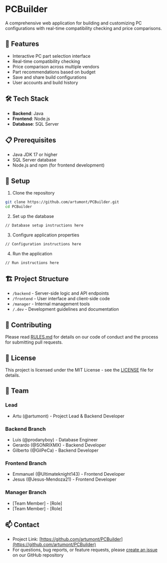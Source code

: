 # PCBuilder

A comprehensive web application for building and customizing PC configurations with real-time compatibility checking and price comparisons.

## 🚀 Features

- Interactive PC part selection interface
- Real-time compatibility checking
- Price comparison across multiple vendors
- Part recommendations based on budget
- Save and share build configurations
- User accounts and build history

## 🛠️ Tech Stack

- **Backend**: Java
- **Frontend**: Node.js
- **Database**: SQL Server

## 📋 Prerequisites

- Java JDK 17 or higher
- SQL Server database
- Node.js and npm (for frontend development)

## 🔧 Setup

1. Clone the repository
```bash
git clone https://github.com/artumont/PCBuilder.git
cd PCBuilder
```

2. Set up the database
```bash
// Database setup instructions here
```

3. Configure application properties
```bash
// Configuration instructions here
```

4. Run the application
```bash
// Run instructions here
```

## 🏗️ Project Structure

- `/backend` - Server-side logic and API endpoints
- `/frontend` - User interface and client-side code
- `/manager` - Internal management tools
- `/.dev` - Development guidelines and documentation

## 🤝 Contributing

Please read [RULES.md](.dev/RULES.md) for details on our code of conduct and the process for submitting pull requests.

## 📝 License

This project is licensed under the MIT License - see the [LICENSE](LICENSE) file for details.

## 👥 Team

### Lead

- Artu (@artumont) - Project Lead & Backend Developer

### Backend Branch
- Luis (@prodanyboy) - Database Engineer
- Gerardo (@SONRIXMX) - Backend Developer
- Gilberto (@GilPeCa) - Backend Developer

### Frontend Branch
- Emmanuel (@Ultimateknight143) - Frontend Developer
- Jesus (@Jesus-Mendoza21) - Frontend Developer

### Manager Branch
- [Team Member] - [Role]
- [Team Member] - [Role]

## 📫 Contact

- Project Link: [https://github.com/artumont/PCBuilder](https://github.com/artumont/PCBuilder)
- For questions, bug reports, or feature requests, please [create an issue](https://github.com/artumont/PCBuilder/issues/new/choose) on our GitHub repository
